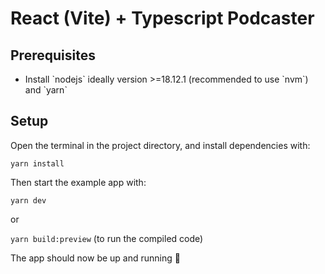 # React (Vite) + Typescript Podcaster

## Prerequisites

- Install \`nodejs\` ideally version >=18.12.1 (recommended to use \`nvm\`) and \`yarn\`

## Setup

Open the terminal in the project directory, and install dependencies with:

`yarn install`

Then start the example app with:

`yarn dev`

or

`yarn build:preview` (to run the compiled code)

The app should now be up and running 🚀
